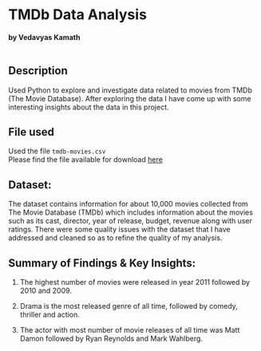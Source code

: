 # TMDb Data Analysis
#### by Vedavyas Kamath  <br><br>


## Description
Used Python to explore and investigate data related to movies from TMDb (The Movie Database). After exploring the data I have come up with some interesting insights about the data in this project.


## File used
Used the file `tmdb-movies.csv` <br>
Please find the file available for download
[here](https://drive.google.com/file/d/1355R1ZQuB253hs_YbZo-okYinx-JkiRR/view?usp=sharing)

## Dataset:
The dataset contains information for about 10,000 movies collected from The Movie Database (TMDb) which includes information about the movies such as its cast, director, year of release, budget, revenue along with user ratings. There were some quality issues with the dataset that I have addressed and cleaned so as to refine the quality of my analysis.


## Summary of Findings & Key Insights:

1. The highest number of movies were released in year 2011 followed by 2010 and 2009.

2. Drama is the most released genre of all time, followed by comedy, thriller and action.

3. The actor with most number of movie releases of all time was Matt Damon followed by Ryan Reynolds and Mark Wahlberg.
